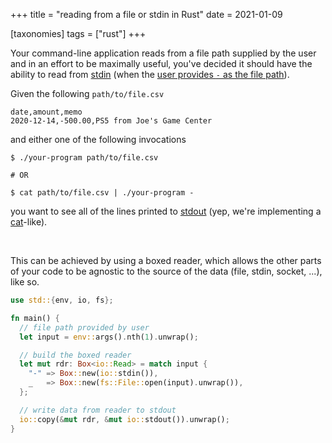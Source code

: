 +++
title = "reading from a file or stdin in Rust"
date = 2021-01-09

[taxonomies]
tags = ["rust"]
+++

Your command-line application reads from a file path supplied by the user and in
an effort to be maximally useful, you've decided it should have the ability to
read from [stdin] (when the [user provides `-` as the file path][stdin-dash-convention]).

Given the following `path/to/file.csv`

```csv
date,amount,memo
2020-12-14,-500.00,PS5 from Joe's Game Center
```

and either one of the following invocations

```shell
$ ./your-program path/to/file.csv

# OR

$ cat path/to/file.csv | ./your-program -
```

you want to see all of the lines printed to [stdout] (yep, we're implementing a
[cat]-like).

<br/>

This can be achieved by using a boxed reader, which allows the other parts of
your code to be agnostic to the source of the data (file, stdin, socket, ...),
like so.

```rust
use std::{env, io, fs};

fn main() {
  // file path provided by user
  let input = env::args().nth(1).unwrap();

  // build the boxed reader
  let mut rdr: Box<io::Read> = match input {
    "-" => Box::new(io::stdin()),
    _   => Box::new(fs::File::open(input).unwrap()),
  };

  // write data from reader to stdout
  io::copy(&mut rdr, &mut io::stdout()).unwrap();
}
```

[stdin]: https://en.wikipedia.org/wiki/Standard_streams#Standard_input_(stdin)
[stdin-dash-convention]: https://unix.stackexchange.com/a/16364/355959
[stdout]: https://en.wikipedia.org/wiki/Standard_streams#Standard_input_(stdout)
[cat]: https://en.wikipedia.org/wiki/Cat_(Unix)
